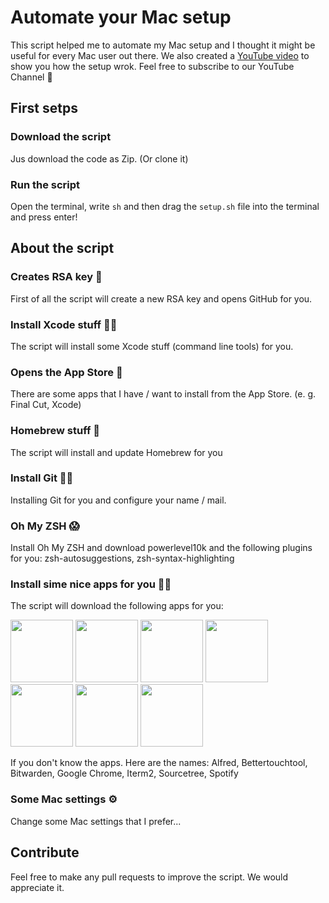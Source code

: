 # Automate your Mac setup
This script helped me to automate my Mac setup and I thought it might be useful for every Mac user out there. 
We also created a [YouTube video](https://youtu.be/eFlnqSqkTas) to show you how the setup wrok. Feel free to subscribe to our YouTube Channel 🙏

## First setps
### Download the script
Jus download the code as Zip. (Or clone it) 

### Run the script
Open the terminal, write `sh` and then drag the `setup.sh` file into the terminal and press enter!

## About the script 
### Creates RSA key 🔐
First of all the script will create a new RSA key and opens GitHub for you. 

### Install Xcode stuff 👨‍💻
The script will install some Xcode stuff (command line tools) for you. 

### Opens the App Store 🏪
There are some apps that I have / want to install from the App Store. (e. g. Final Cut, Xcode)

### Homebrew stuff 🍺
The script will install and update Homebrew for you

### Install Git 🦸‍♂️
Installing Git for you and configure your name / mail. 

### Oh My ZSH 😱
Install Oh My ZSH and download powerlevel10k and the following plugins for you: zsh-autosuggestions, zsh-syntax-highlighting

### Install sime nice apps for you 🧙‍♂️
The script will download the following apps for you:

<img src="https://www.alfredapp.com/media/logo4.png" width="100" height="100"> 
<img src="https://folivora.ai/folivora/static/media/btticon.cc0bf8bc.png" width="100" height="100"> 
<img src="https://upload.wikimedia.org/wikipedia/commons/0/03/Bitwarden_Logo.png" width="100" height="100"> 
<img src="https://upload.wikimedia.org/wikipedia/commons/thumb/e/e1/Google_Chrome_icon_%28February_2022%29.svg/2048px-Google_Chrome_icon_%28February_2022%29.svg.png" width="100" height="100"> 
<img src="https://upload.wikimedia.org/wikipedia/commons/3/31/ITerm2_v3.4_icon.png" width="100" height="100"> 
<img src="https://mycrackfree.com/wp-content/uploads/2018/07/logo-tree.jpg" width="100" height="100"> 
<img src="https://upload.wikimedia.org/wikipedia/commons/thumb/1/19/Spotify_logo_without_text.svg/2048px-Spotify_logo_without_text.svg.png" width="100" height="100"> 

If you don't know the apps. Here are the names: Alfred, Bettertouchtool, Bitwarden, Google Chrome, Iterm2, Sourcetree, Spotify

### Some Mac settings ⚙️
Change some Mac settings that I prefer...

## Contribute
Feel free to make any pull requests to improve the script. We would appreciate it. 
